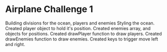 # Airplane Challenge 1
Building divisions for the ocean, players and enemies
Styling the ocean.
Created player object to hold it's position.
Created enemies array, and objects for positions.
Created drawPlayer function to draw players.
Created drawEnemies function to draw enemies.
Created keys to trigger move left and right.
